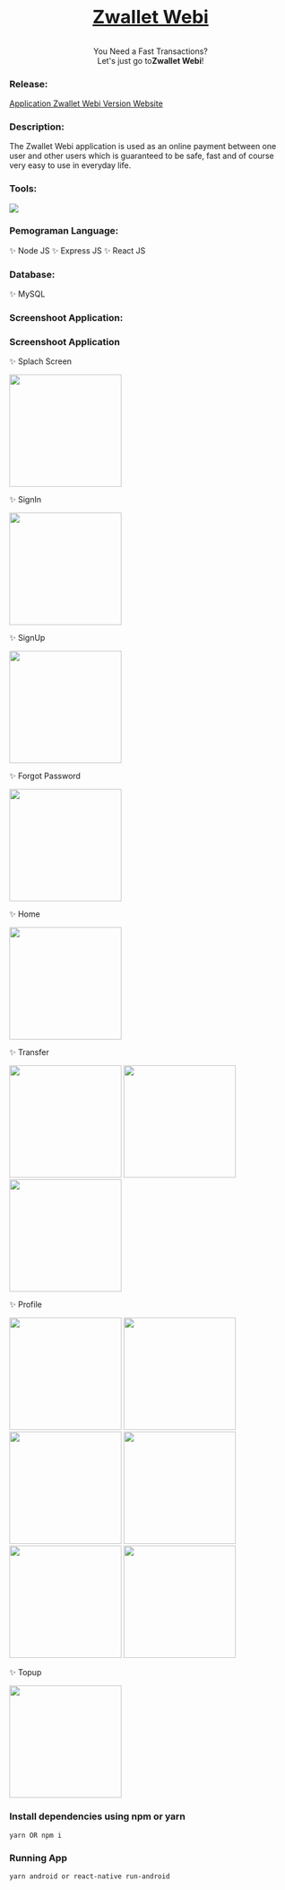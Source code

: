 <h1 align="center">
<a href="#" color="blue">

### Zwallet Webi

</a>

</h1>

<p align="center">
 You Need a Fast Transactions?
<br/>
Let's just go to<strong>Zwallet Webi</strong>!
</p>

### Release:

[Application Zwallet Webi Version Website](https://zwalletbi.web.app)

### Description:

The Zwallet Webi application is used as an online payment between one user and other users which is guaranteed to be safe, fast and of course very easy to use in everyday life.

### Tools:

<img src="https://camo.githubusercontent.com/843045709ac42b1dc5098443b2c95c78206d6eeda2ef8e1e0630756b061f6b8e/68747470733a2f2f696d672e736869656c64732e696f2f62616467652f54657874253230456469746f722d56697375616c25323053747564696f253230436f64652d626c75653f266c6f676f3d76697375616c25323073747564696f253230636f6465266c6f676f436f6c6f723d626c7565">

### Pemograman Language:

✨ Node JS
✨ Express JS
✨ React JS

### Database:

✨ MySQL

### Screenshoot Application:

### Screenshoot Application

✨ Splach Screen

<img src="https://user-images.githubusercontent.com/46896802/102500524-fdb64480-40ae-11eb-93a4-428fd3f7649a.png" width="200">

✨ SignIn

<img src="https://user-images.githubusercontent.com/46896802/102500450-e9724780-40ae-11eb-9931-47ce6f277094.png" width="200">

✨ SignUp

<img src="https://user-images.githubusercontent.com/46896802/102500406-e11a0c80-40ae-11eb-8006-c11b616911e2.png" width="200">

✨ Forgot Password

<img src="https://user-images.githubusercontent.com/46896802/102500477-ef682880-40ae-11eb-9e7d-36f0bed97f8e.png" width="200">

✨ Home

<img src="https://user-images.githubusercontent.com/46896802/102500502-f727cd00-40ae-11eb-9ff0-1b01e94752cb.png" width="200">

✨ Transfer

<img src="https://user-images.githubusercontent.com/46896802/102502559-58e93680-40b1-11eb-9411-b64d37b9bd0c.png" width="200">

<img src="https://user-images.githubusercontent.com/46896802/102502564-5a1a6380-40b1-11eb-8d3b-4336d8cb6d86.png" width="200">

<img src="https://user-images.githubusercontent.com/46896802/102502566-5ab2fa00-40b1-11eb-82ce-1757031f7869.png" width="200">

✨ Profile

<img src="https://user-images.githubusercontent.com/46896802/102500610-145c9b80-40af-11eb-86dc-ee751d8fc7ac.png" width="200">

<img src="https://user-images.githubusercontent.com/46896802/102502569-5b4b9080-40b1-11eb-8998-b465f6094dc3.png" width="200">

<img src="https://user-images.githubusercontent.com/46896802/102500618-16bef580-40af-11eb-884a-da35c3a478aa.png" width="200">

<img src="https://user-images.githubusercontent.com/46896802/102500622-17f02280-40af-11eb-8148-4288c83c95b3.png" width="200">

<img src="https://user-images.githubusercontent.com/46896802/102500626-17f02280-40af-11eb-8f20-f5e50f2a5170.png" width="200">

<img src="https://user-images.githubusercontent.com/46896802/102500629-19214f80-40af-11eb-8648-cdc84479872d.png" width="200">

✨ Topup

<img src="https://user-images.githubusercontent.com/46896802/102500631-19b9e600-40af-11eb-9ba6-4ec5a11fe35f.png" width="200">

### Install dependencies using npm or yarn

```
yarn OR npm i
```

### Running App

```
yarn android or react-native run-android
```
